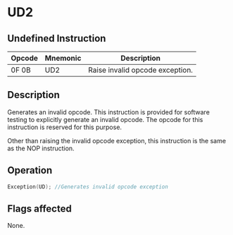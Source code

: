 # UD2
 
## Undefined Instruction
 
 
|Opcode|Mnemonic|Description|
|-|-|-|
|0F 0B|UD2|Raise invalid opcode exception.|
 
## Description
 
Generates an invalid opcode. This instruction is provided for software testing to explicitly generate an invalid opcode. The opcode for this instruction is reserved for this purpose.
 
Other than raising the invalid opcode exception, this instruction is the same as the NOP instruction.
 
 
## Operation
 
```c
Exception(UD); //Generates invalid opcode exception

```
 
 
## Flags affected
 
None.

 
